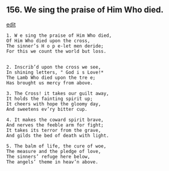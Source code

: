 
## 156.  We sing the praise of Him Who died.
[edit](https://docs.google.com/document/d/1pPvG3nx%2Dii_PG6E5210gcyNgym9jmymV/edit?mode=html)



    1. W e sing the praise of Him Who died, 
    Of Him Who died upon the cross, 
    The sinner’s H o p e-let men deride;
    For this we count the world but loss.


    2. Inscrib’d upon the cross we see,
    In shining letters, " God i s Love!* 
    The Lamb Who died upon the tre e;
    Has brought us mercy from above.

    3. The Cross! it takes our guilt away,
    It holds the fainting spirit up;
    It cheers with hope the gloomy day,
    And sweetens ev’ry bitter cup.

    4. It makes the coward spirit brave,
    And nerves the feeble arm for fight;
    It takes its terror from the grave,
    And gilds the bed of death with light.

    5. The balm of life, the cure of woe,
    The measure and the pledge of love, 
    The sinners’ refuge here below,
    The angels’ theme in heav’n above.
